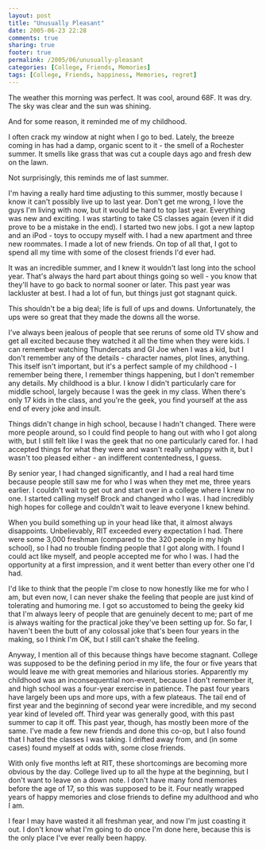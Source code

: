 ```yaml
---
layout: post
title: "Unusually Pleasant"
date: 2005-06-23 22:28
comments: true
sharing: true
footer: true
permalink: /2005/06/unusually-pleasant
categories: [College, Friends, Memories]
tags: [College, Friends, happiness, Memories, regret]
---
```

The weather this morning was perfect. It was cool, around 68F. It was dry. The sky was clear and the sun was shining.

And for some reason, it reminded me of my childhood.

I often crack my window at night when I go to bed. Lately, the breeze coming in has had a damp, organic scent to it - the smell of a Rochester summer. It smells like grass that was cut a couple days ago and fresh dew on the lawn.

Not surprisingly, this reminds me of last summer.

I'm having a really hard time adjusting to this summer, mostly because I know it can't possibly live up to last year. Don't get me wrong, I love the guys I'm living with now, but it would be hard to top last year. Everything was new and exciting. I was starting to take CS classes again (even if it did prove to be a mistake in the end). I started two new jobs. I got a new laptop and an iPod - toys to occupy myself with. I had a new apartment and three new roommates. I made a lot of new friends. On top of all that, I got to spend all my time with some of the closest friends I'd ever had.

It was an incredible summer, and I knew it wouldn't last long into the school year. That's always the hard part about things going so well - you know that they'll have to go back to normal sooner or later. This past year was lackluster at best. I had a lot of fun, but things just got stagnant quick.

This shouldn't be a big deal; life is full of ups and downs. Unfortunately, the ups were so great that they made the downs all the worse.

I've always been jealous of people that see reruns of some old TV show and get all excited because they watched it all the time when they were kids. I can remember watching Thundercats and GI Joe when I was a kid, but I don't remember any of the details - character names, plot lines, anything. This itself isn't important, but it's a perfect sample of my childhood - I remember being there, I remember things happening, but I don't remember any details. My childhood is a blur. I know I didn't particularly care for middle school, largely because I was the geek in my class. When there's only 17 kids in the class, and you're the geek, you find yourself at the ass end of every joke and insult.

Things didn't change in high school, because I hadn't changed. There were more people around, so I could find people to hang out with who I got along with, but I still felt like I was the geek that no one particularly cared for. I had accepted things for what they were and wasn't really unhappy with it, but I wasn't too pleased either - an indifferent contentedness, I guess.

By senior year, I had changed significantly, and I had a real hard time because people still saw me for who I was when they met me, three years earlier. I couldn't wait to get out and start over in a college where I knew no one. I started calling myself Brock and changed who I was. I had incredibly high hopes for college and couldn't wait to leave everyone I knew behind.

When you build something up in your head like that, it almost always disappoints. Unbelievably, RIT exceeded every expectation I had. There were some 3,000 freshman (compared to the 320 people in my high school), so I had no trouble finding people that I got along with. I found I could act like myself, and people accepted me for who I was. I had the opportunity at a first impression, and it went better than every other one I'd had.

I'd like to think that the people I'm close to now honestly like me for who I am, but even now, I can never shake the feeling that people are just kind of tolerating and humoring me. I got so accustomed to being the geeky kid that I'm always leery of people that are genuinely decent to me; part of me is always waiting for the practical joke they've been setting up for. So far, I haven't been the butt of any colossal joke that's been four years in the making, so I think I'm OK, but I still can't shake the feeling.

Anyway, I mention all of this because things have become stagnant. College was supposed to be the defining period in my life, the four or five years that would leave me with great memories and hilarious stories. Apparently my childhood was an inconsequential non-event, because I don't remember it, and high school was a four-year exercise in patience. The past four years have largely been ups and more ups, with a few plateaus. The tail end of first year and the beginning of second year were incredible, and my second year kind of leveled off. Third year was generally good, with this past summer to cap it off. This past year, though, has mostly been more of the same. I've made a few new friends and done this co-op, but I also found that I hated the classes I was taking.  I drifted away from, and (in some cases) found myself at odds with, some close friends.

With only five months left at RIT, these shortcomings are becoming more obvious by the day. College lived up to all the hype at the beginning, but I don't want to leave on a down note. I don't have many fond memories before the age of 17, so this was supposed to be it. Four neatly wrapped years of happy memories and close friends to define my adulthood and who I am.

I fear I may have wasted it all freshman year, and now I'm just coasting it out.  I don't know what I'm going to do once I'm done here, because this is the only place I've ever really been happy.
